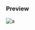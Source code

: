 ### Preview
![a](https://github.com/Eazvy/UILibs/blob/main/Librarys/Shit/Screenshot%202022-08-02%20021654.png?raw=true)

